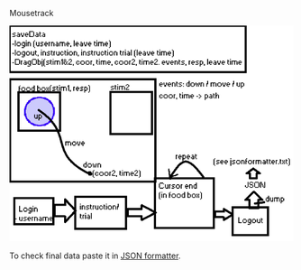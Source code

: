 Mousetrack

![data_info](saveData_infographic.png)

To check final data paste it in [JSON formatter](https://jsonformatter.org/).